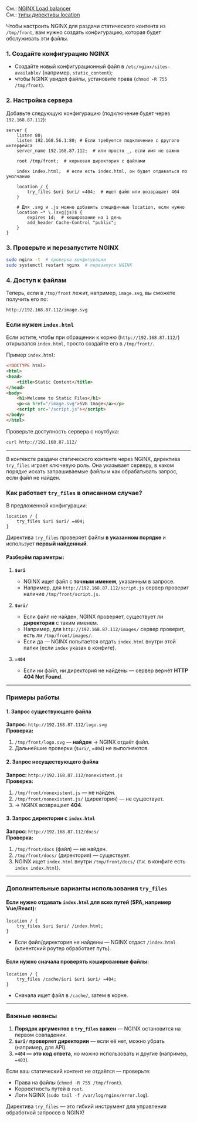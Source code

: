 См.: [NGINX Load balancer](https://github.com/sherbettt/BASH-cheats/blob/main/28.%20NGINX%20Load%20balancer.md)
<br/> См.: [типы директивы location](https://github.com/sherbettt/BASH-cheats/blob/main/27.%20NGINX%2C%20типы%20директивы%20location.md)


Чтобы настроить NGINX для раздачи статического контента из `/tmp/front`, вам нужно создать конфигурацию, которая будет обслуживать эти файлы.  

### 1. **Создайте конфигурацию NGINX**  
- Создайте новый конфигурационный файл в `/etc/nginx/sites-available/` (например, `static_content`);
- чтобы NGINX увидел файлы, установите права (`chmod -R 755 /tmp/front`).

### 2. **Настройка сервера**  
Добавьте следующую конфигурацию (подключение будет через `192.168.87.112`):  

```nginx
server {
    listen 80;
    listen 192.168.56.1:80; # Если требуется подключение с другого интерфейса
    server_name 192.168.87.112;  # или просто _, если имя не важно

    root /tmp/front;  # корневая директория с файлами

    index index.html;  # если есть index.html, он будет отдаваться по умолчанию

    location / {
        try_files $uri $uri/ =404;  # ищет файл или возвращает 404
    }

    # Для .svg и .js можно добавить специфичные location, если нужно
    location ~* \.(svg|js)$ {
        expires 1d;  # кеширование на 1 день
        add_header Cache-Control "public";
    }
}
```

### 3. **Проверьте и перезапустите NGINX**  
```bash
sudo nginx -t  # проверка конфигурации
sudo systemctl restart nginx  # перезапуск NGINX
```

### 4. **Доступ к файлам**  
Теперь, если в `/tmp/front` лежит, например, `image.svg`, вы сможете получить его по:  
```
http://192.168.87.112/image.svg
```

### **Если нужен `index.html`**  
Если хотите, чтобы при обращении к корню (`http://192.168.87.112/`) открывался `index.html`, просто создайте его в `/tmp/front/`.  

Пример `index.html`:  
```html
<!DOCTYPE html>
<html>
<head>
    <title>Static Content</title>
</head>
<body>
    <h1>Welcome to Static Files</h1>
    <p><a href="/image.svg">SVG Image</a></p>
    <script src="/script.js"></script>
</body>
</html>
```
Проверьте доступность сервера с ноутбука:  
```bash
curl http://192.168.87.112/
```
---

В контексте раздачи статического контенте через NGINX, директива `try_files` играет ключевую роль. 
Она указывает серверу, в каком порядке искать запрашиваемые файлы и как обрабатывать запрос, если файл не найден.  

### **Как работает `try_files` в описанном случае?**  
В предложенной конфигурации:  
```nginx
location / {
    try_files $uri $uri/ =404;
}
```  
Директива `try_files` проверяет файлы **в указанном порядке** и использует **первый найденный**.  

#### Разберём параметры:
1. **`$uri`**  
   - NGINX ищет файл с **точным именем**, указанным в запросе.  
   - Например, для `http://192.168.87.112/script.js` сервер проверит наличие `/tmp/front/script.js`.  

2. **`$uri/`**  
   - Если файл не найден, NGINX проверяет, существует ли **директория** с таким именем.  
   - Например, для `http://192.168.87.112/images/` сервер проверит, есть ли `/tmp/front/images/`.  
   - Если да — NGINX попытается отдать `index.html` внутри этой папки (если `index` указан в конфиге).  

3. **`=404`**  
   - Если ни файл, ни директория не найдены — сервер вернёт **HTTP 404 Not Found**.  

---

### **Примеры работы**
#### 1. Запрос существующего файла  
**Запрос:** `http://192.168.87.112/logo.svg`  
**Проверка:**  
1. `/tmp/front/logo.svg` — **найден** → NGINX отдаёт файл.  
2. Дальнейшие проверки (`$uri/`, `=404`) не выполняются.  

#### 2. Запрос несуществующего файла  
**Запрос:** `http://192.168.87.112/nonexistent.js`  
**Проверка:**  
1. `/tmp/front/nonexistent.js` — не найден.  
2. `/tmp/front/nonexistent.js/` (директория) — не существует.  
3. → NGINX возвращает **404**.  

#### 3. Запрос директории с `index.html`  
**Запрос:** `http://192.168.87.112/docs/`  
**Проверка:**  
1. `/tmp/front/docs` (файл) — не найден.  
2. `/tmp/front/docs/` (директория) — существует.  
3. NGINX ищет `index.html` внутри `/tmp/front/docs/` (т.к. в конфиге есть `index index.html`).  

---

### **Дополнительные варианты использования `try_files`**
#### Если нужно отдавать `index.html` для всех путей (SPA, например Vue/React):  
```nginx
location / {
    try_files $uri $uri/ /index.html;
}
```
- Если файл/директория не найдены — NGINX отдаст `/index.html` (клиентский роутер обработает путь).  

#### Если нужно сначала проверять кэшированные файлы:  
```nginx
location / {
    try_files /cache/$uri $uri $uri/ =404;
}
```
- Сначала ищет файл в `/cache/`, затем в корне.  

---

### **Важные нюансы**
1. **Порядок аргументов в `try_files` важен** — NGINX остановится на первом совпадении.  
2. **`$uri/` проверяет директории** — если её нет, можно убрать (например, для API).  
3. **`=404` — это код ответа**, но можно использовать и другие (например, `=403`).  

Если ваш статический контент не отдаётся — проверьте:  
- Права на файлы (`chmod -R 755 /tmp/front`).  
- Корректность путей в `root`.  
- Логи NGINX (`sudo tail -f /var/log/nginx/error.log`).  

Директива `try_files` — это гибкий инструмент для управления обработкой запросов в NGINX!





